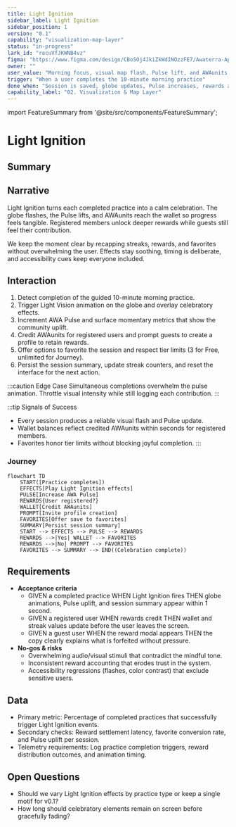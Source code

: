 ```yaml
---
title: Light Ignition
sidebar_label: Light Ignition
sidebar_position: 1
version: "0.1"
capability: "visualization-map-layer"
status: "in-progress"
lark_id: "recuVfJKWNB4vz"
figma: "https://www.figma.com/design/CBoSOj4JkiZkWdINOzzFE7/Awaterra-App-UIUX?node-id=48-23"
owner: ""
user_value: "Morning focus, visual map flash, Pulse lift, and AWAunits rewards reinforce daily practice"
trigger: "When a user completes the 10-minute morning practice"
done_when: "Session is saved, globe updates, Pulse increases, rewards are applied, and favorite slots respect limits"
capability_label: "02. Visualization & Map Layer"
---
```


import FeatureSummary from '@site/src/components/FeatureSummary';

# Light Ignition

## Summary

<FeatureSummary />

## Narrative
Light Ignition turns each completed practice into a calm celebration. The globe flashes, the Pulse lifts, and AWAunits reach the wallet so progress feels tangible. Registered members unlock deeper rewards while guests still feel their contribution.

We keep the moment clear by recapping streaks, rewards, and favorites without overwhelming the user. Effects stay soothing, timing is deliberate, and accessibility cues keep everyone included.

## Interaction
1. Detect completion of the guided 10-minute morning practice.
2. Trigger Light Vision animation on the globe and overlay celebratory effects.
3. Increment AWA Pulse and surface momentary metrics that show the community uplift.
4. Credit AWAunits for registered users and prompt guests to create a profile to retain rewards.
5. Offer options to favorite the session and respect tier limits (3 for Free, unlimited for Journey).
6. Persist the session summary, update streak counters, and reset the interface for the next action.

:::caution Edge Case
Simultaneous completions overwhelm the pulse animation. Throttle visual intensity while still logging each contribution.
:::

:::tip Signals of Success
- Every session produces a reliable visual flash and Pulse update.
- Wallet balances reflect credited AWAunits within seconds for registered members.
- Favorites honor tier limits without blocking joyful completion.
:::

### Journey

```mermaid
flowchart TD
    START([Practice completes])
    EFFECTS[Play Light Ignition effects]
    PULSE[Increase AWA Pulse]
    REWARDS{User registered?}
    WALLET[Credit AWAunits]
    PROMPT[Invite profile creation]
    FAVORITES[Offer save to favorites]
    SUMMARY[Persist session summary]
    START --> EFFECTS --> PULSE --> REWARDS
    REWARDS -->|Yes| WALLET --> FAVORITES
    REWARDS -->|No| PROMPT --> FAVORITES
    FAVORITES --> SUMMARY --> END((Celebration complete))
```

## Requirements
- **Acceptance criteria**
  - GIVEN a completed practice WHEN Light Ignition fires THEN globe animations, Pulse uplift, and session summary appear within 1 second.
  - GIVEN a registered user WHEN rewards credit THEN wallet and streak values update before the user leaves the screen.
  - GIVEN a guest user WHEN the reward modal appears THEN the copy clearly explains what is forfeited without pressure.
- **No-gos & risks**
  - Overwhelming audio/visual stimuli that contradict the mindful tone.
  - Inconsistent reward accounting that erodes trust in the system.
  - Accessibility regressions (flashes, color contrast) that exclude sensitive users.

## Data
- Primary metric: Percentage of completed practices that successfully trigger Light Ignition events.
- Secondary checks: Reward settlement latency, favorite conversion rate, and Pulse uplift per session.
- Telemetry requirements: Log practice completion triggers, reward distribution outcomes, and animation timing.

## Open Questions
- Should we vary Light Ignition effects by practice type or keep a single motif for v0.1?
- How long should celebratory elements remain on screen before gracefully fading?
